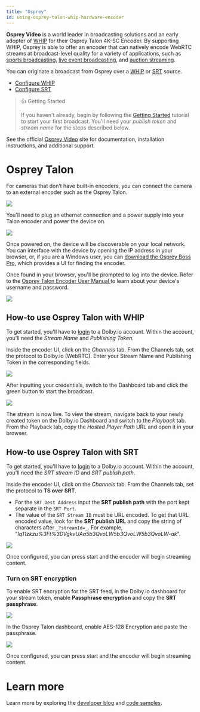 ```yaml
---
title: "Osprey"
id: using-osprey-talon-whip-hardware-encoder
---
```

**Osprey Video** is a world leader in broadcasting solutions and an early adopter of [WHIP](/millicast/broadcast/webrtc-whip.md) for their Osprey Talon 4K-SC Encoder. By supporting WHIP, Osprey is able to offer an encoder that can natively encode WebRTC streams at broadcast-level quality for a variety of applications, such as [sports broadcasting](https://dolby.io/solutions/sports-betting/), [live event broadcasting](https://dolby.io/solutions/live-events/), and [auction streaming](https://dolby.io/solutions/auctions/).

You can originate a broadcast from Osprey over a [WHIP](/millicast/broadcast/webrtc-whip.md) or [SRT](/millicast/broadcast/using-srt.md) source.

- [Configure WHIP](/millicast/using-osprey-talon-whip-hardware-encoder#how-to-use-osprey-talon-with-whip)
- [Configure SRT](/millicast/using-osprey-talon-whip-hardware-encoder#how-to-use-osprey-talon-with-srt)

> 👍 Getting Started
> 
> If you haven't already, begin by following the [Getting Started](/millicast/getting-started/index.md) tutorial to start your first broadcast. You'll need your _publish token_ and _stream name_ for the steps described below.

See the official [Osprey Video](https://www.ospreyvideo.com/) site for documentation, installation instructions, and additional support.

# Osprey Talon

For cameras that don’t have built-in encoders, you can connect the camera to an external encoder such as the Osprey Talon.


![](/img/millicast/b12e768-Osprey_Talon.png)



You'll need to plug an ethernet connection and a power supply into your Talon encoder and power the device on. 


![](/img/millicast/Image-6-2.jpg)



Once powered on, the device will be discoverable on your local network. You can interface with the device by opening the IP address in your browser, or, if you are a Windows user, you can [download the Osprey Boss Pro](https://www.ospreyvideo.com/talon-software-and-firmware), which provides a UI for finding the encoder.

Once found in your browser, you'll be prompted to log into the device. Refer to the [Osprey Talon Encoder User Manual ](https://www.ospreyvideo.com/manuals)to learn about your device's username and password.


![](/img/millicast/2B9A2FCC-5901-4390-A7A2-4682899CBD78_1_201_a.jpeg)



## How-to use Osprey Talon with WHIP

To get started, you'll have to [login](https://dashboard.dolby.io/signup) to a Dolby.io account. Within the account, you'll need the _Stream Name_ and _Publishing Token_.

Inside the encoder UI, click on the _Channels_ tab. From the Channels tab, set the protocol to Dolby.io (WebRTC). Enter your Stream Name and Publishing Token in the corresponding fields.


![](/img/millicast/whip-osprey-talon.png)



After inputting your credentials, switch to the Dashboard tab and click the green button to start the broadcast.


![](/img/millicast/aa7dff6-osprey-broadcast.png)



The stream is now live. To view the stream, navigate back to your newly created token on the Dolby.io Dashboard and switch to the _Playback_ tab. From the Playback tab, copy the _Hosted Player Path_ URL and open it in your browser.

## How-to use Osprey Talon with SRT

To get started, you'll have to [login](https://dashboard.dolby.io/signup) to a Dolby.io account. Within the account, you'll need the _SRT stream ID_ and _SRT publish path_.

Inside the encoder UI, click on the _Channels_ tab. From the Channels tab, set the protocol to **TS over SRT**. 

- For the `SRT Dest Address` input the **SRT publish path** with the port kept separate in the `SRT Port`.
- The value of the `SRT Stream ID` must be URL encoded. To get that URL encoded value, look for the **SRT publish URL** and copy the string of characters after `_?streamId=_`. For example,  "_lq11zkzu%3Ft%3DVgkvUAa5b3QvoLW5b3QvoLW5b3QvoLW-ak_".


![](/img/millicast/osprey-srt.png)



Once configured, you can press start and the encoder will begin streaming content.

### Turn on SRT encryption

To enable SRT encryption for the SRT feed, in the Dolby.io dashboard for your stream token, enable **Passphrase encryption** and copy the **SRT passphrase**.


![](/img/millicast/srt-passphrase.png)



In the Osprey Talon dashboard, enable AES-128 Encryption and paste the passphrase.


![](/img/millicast/osprey-srt-encryption.png)



Once configured, you can press start and the encoder will begin streaming content.

# Learn more

Learn more by exploring the [developer blog](https://dolby.io/blog/tag/broadcast/) and [code samples](https://github.com/orgs/dolbyio-samples/repositories?q=broadcast).





